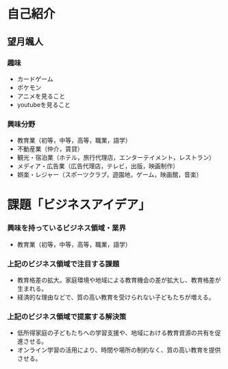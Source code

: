 # 自己紹介
## 望月颯人
### 趣味
- カードゲーム
- ポケモン
- アニメを見ること
- youtubeを見ること

### 興味分野
- 教育業（初等，中等，高等，職業，語学）
- 不動産業（仲介，賃貸）
- 観光・宿泊業（ホテル，旅行代理店，エンターテイメント，レストラン）
- メディア・広告業（広告代理店，テレビ，出版，映画制作）
- 娯楽・レジャー（スポーツクラブ，遊園地，ゲーム，映画館，音楽）

# 課題「ビジネスアイデア」

### 興味を持っているビジネス領域・業界
- 教育業（初等，中等，高等，職業，語学）

### 上記のビジネス領域で注目する課題

- 教育格差の拡大。家庭環境や地域による教育機会の差が拡大し、教育格差が生まれる。
- 経済的な理由などで、質の高い教育を受けられない子どもたちが増える。

### 上記のビジネス領域で提案する解決策
- 低所得家庭の子どもたちへの学習支援や、地域における教育資源の共有を促進させる。
- オンライン学習の活用により、時間や場所の制約なく、質の高い教育を提供させる。

